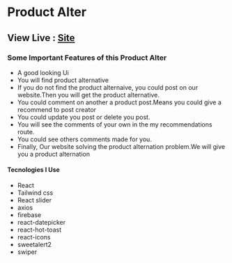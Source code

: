 # Product Alter

## View Live : <a href="https://product-alter.surge.sh" target="_blank" >Site</a>

### Some Important Features of this Product Alter
- A good looking Ui
- You will find product alternative
- If you do not find the product alternaive, you could post on our website.Then you will get the product alternative.
- You could comment on another a product  post.Means you could give a recommend to post creator
- You could update you post or delete you post.
- You will see the comments of your own in the my recommendations route.
- You could see others comments made for you.
- Finally, Our website solving the product alternation problem.We will give you a product alternation

#### Tecnologies I Use 
- React
- Tailwind css
- React slider
- axios
- firebase
- react-datepicker
- react-hot-toast
- react-icons
- sweetalert2
- swiper
